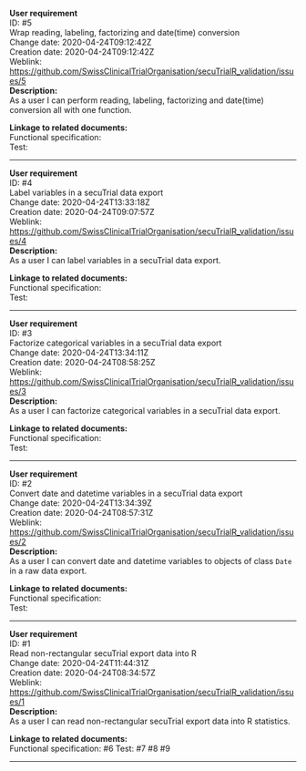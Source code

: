 **User requirement**  
ID: #5  
Wrap reading, labeling, factorizing and date(time) conversion  
Change date: 2020-04-24T09:12:42Z  
Creation date: 2020-04-24T09:12:42Z  
Weblink: https://github.com/SwissClinicalTrialOrganisation/secuTrialR_validation/issues/5  
**Description:**  
As a user I can perform reading, labeling, factorizing and date(time) conversion all with one function.

**Linkage to related documents:**  
Functional specification:  
Test:



---
**User requirement**  
ID: #4  
Label variables in a secuTrial data export  
Change date: 2020-04-24T13:33:18Z  
Creation date: 2020-04-24T09:07:57Z  
Weblink: https://github.com/SwissClinicalTrialOrganisation/secuTrialR_validation/issues/4  
**Description:**  
As a user I can label variables in a secuTrial data export.

**Linkage to related documents:**  
Functional specification:  
Test:



---
**User requirement**  
ID: #3  
Factorize categorical variables in a secuTrial data export  
Change date: 2020-04-24T13:34:11Z  
Creation date: 2020-04-24T08:58:25Z  
Weblink: https://github.com/SwissClinicalTrialOrganisation/secuTrialR_validation/issues/3  
**Description:**  
As a user I can factorize categorical variables in a secuTrial data export.

**Linkage to related documents:**  
Functional specification:  
Test:



---
**User requirement**  
ID: #2  
Convert date and datetime variables in a secuTrial data export  
Change date: 2020-04-24T13:34:39Z  
Creation date: 2020-04-24T08:57:31Z  
Weblink: https://github.com/SwissClinicalTrialOrganisation/secuTrialR_validation/issues/2  
**Description:**  
As a user I can convert date and datetime variables to objects of class `Date` in a raw data export.

**Linkage to related documents:**  
Functional specification:  
Test:



---
**User requirement**  
ID: #1  
Read non-rectangular secuTrial export data into R  
Change date: 2020-04-24T11:44:31Z  
Creation date: 2020-04-24T08:34:57Z  
Weblink: https://github.com/SwissClinicalTrialOrganisation/secuTrialR_validation/issues/1  
**Description:**  
As a user I can read non-rectangular secuTrial export data into R statistics.

**Linkage to related documents:**  
Functional specification: #6 
Test: #7 #8 #9 



---
